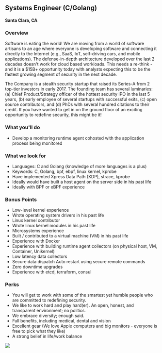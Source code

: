 ## Systems Engineer (C/Golang)
#### Santa Clara, CA

### Overview
Software is eating the world! We are moving from a world of software artisans to an age where everyone is developing software and connecting it directly to the Internet (e.g., SaaS, IoT, self-driving cars, and mobile applications). The defense-in-depth architecture developed over the last 2 decades doesn't work for cloud based workloads. This needs a re-think - and it is a $15B+ opportunity today with analysts expecting this to be the fastest growing segment of security in the next decade. 

The Company is a stealth security startup that raised its Series-A from 2 top-tier investors in early 2017. The founding team has several luminaries: (a) Chief Product/Strategy officer of the hottest security IPO in the last 5 years, (b) early employee of several startups with successful exits, (c) open source contributors, and (d) PhDs with several hundred citations to their credit. 
If you have wanted to get in on the ground floor of an exciting opportunity to redefine security, this might be it! 

### What you'll do
+ Develop a monitoring runtime agent cohosted with the application process being monitored

### What we look for
+ Languages: C and Golang (knowledge of more languages is a plus) 
+ Keywords: C, Golang, bpf, ebpf, linux kernel, kprobe 
+ Have implemented Xpress Data Path (XDP), strace, kprobe 
+ Ideally would have built a host agent on the server side in his past life 
+ Ideally with BPF or eBPF experience

### Bonus Points
+ Low-level kernel experience 
+ Wrote operating system drivers in his past life 
+ Linux kernel contributor 
+ Wrote linux kernel modules in his past life 
+ Microsystems experience 
+ Built / contributed to a virtual machine (VM) in his past life 
+ Experience with Docker 
+ Experience with building runtime agent collectors (on physical host, VM, Container, Unikernel) 
+ Low latency data collectors 
+ Secure data dispatch Auto restart using secure remote commands 
+ Zero downtime upgrades 
+ Experience with etcd, terraform, consul

### Perks
+ You will get to work with some of the smartest yet humble people who are committed to redefining security. 
+ We like to work hard and play hard(er). An open, honest, and transparent environment; no politics. 
+ We embrace diversity; enough said. 
+ Full benefits, including medical, dental and vision 
+ Excellent gear (We love Apple computers and big monitors - everyone is free to pick what they like) 
+ A strong belief in life/work balance


[<img src='https://dabuttonfactory.com/button.png?t=Apply&f=Calibri-Bold&ts=24&tc=fff&tshs=1&tshc=000&hp=20&vp=8&c=5&bgt=gradient&bgc=3d85c6&ebgc=073763'>](https://letsrockit.co/users/auth/github?job_id=u2hpznrmzwz0-systems-engineer-c-golang)
